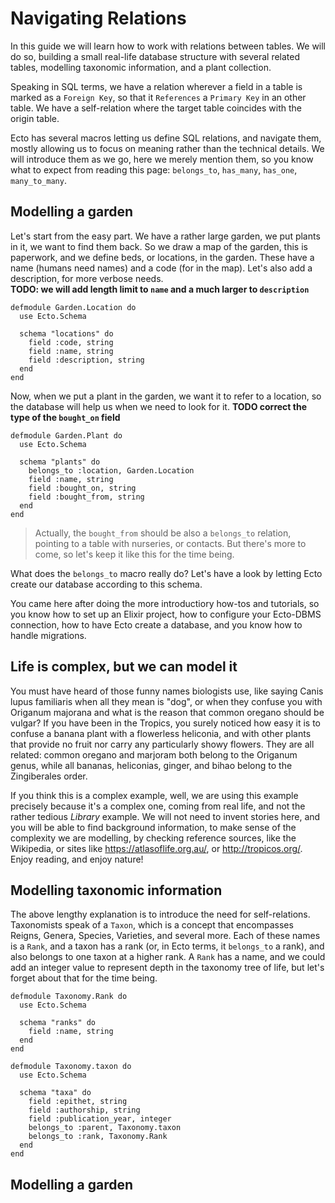 # Navigating Relations

In this guide we will learn how to work with relations between tables. We will do so, building a small
real-life database structure with several related tables, modelling taxonomic information, and a plant collection.

Speaking in SQL terms, we have a relation wherever a field in a table is marked as a `Foreign Key`, 
so that it `References` a `Primary Key` in an other table.  We have a self-relation where the target table
coincides with the origin table.

Ecto has several macros letting us define SQL relations, and navigate them, mostly allowing us to focus
on meaning rather than the technical details.  We will introduce them as we go, here we merely mention them,
so you know what to expect from reading this page: `belongs_to`, `has_many`, `has_one`, `many_to_many`.

## Modelling a garden

Let's start from the easy part. We have a rather large garden, we put plants in it, we want to find them back. 
So we draw a map of the garden, this is paperwork, and we define beds, or locations, in the garden. These have a name
(humans need names) and a code (for in the map).  Let's also add a description, for more verbose needs.  
**TODO: we will add length limit to `name` and a much larger to `description`**

```iex
defmodule Garden.Location do
  use Ecto.Schema

  schema "locations" do
    field :code, string
    field :name, string
    field :description, string
  end
end
```

Now, when we put a plant in the garden, we want it to refer to a location, so the database will help us
when we need to look for it.  **TODO correct the type of the `bought_on` field**

```iex
defmodule Garden.Plant do
  use Ecto.Schema

  schema "plants" do
    belongs_to :location, Garden.Location
    field :name, string
    field :bought_on, string
    field :bought_from, string
  end
end
```

> Actually, the `bought_from` should be also a `belongs_to` relation, pointing to a table with nurseries, or contacts.
But there's more to come, so let's keep it like this for the time being.

What does the `belongs_to` macro really do?  Let's have a look by letting Ecto create our database according to this schema.

You came here after doing the more introductiory how-tos and tutorials, so you know how to set up an Elixir project, how to
configure your Ecto-DBMS connection, how to have Ecto create a database, and you know how to handle migrations.

## Life is complex, but we can model it

You must have heard of those funny names biologists use, like saying Canis lupus familiaris when all they mean is "dog", or when
they confuse you with Origanum majorana and what is the reason that common oregano should be vulgar? If you have been in the
Tropics, you surely noticed how easy it is to confuse a banana plant with a flowerless heliconia, and with other plants that
provide no fruit nor carry any particularly showy flowers. They are all related: common oregano and marjoram both belong to the
Origanum genus, while all bananas, heliconias, ginger, and bihao belong to the Zingiberales order.

If you think this is a complex example, well, we are using this example precisely because it's a complex one, coming from real
life, and not the rather tedious *Library* example. We will not need to invent stories here, and you will be able to find
background information, to make sense of the complexity we are modelling, by checking reference sources, like the Wikipedia, or
sites like https://atlasoflife.org.au/, or http://tropicos.org/. Enjoy reading, and enjoy nature!

## Modelling taxonomic information

The above lengthy explanation is to introduce the need for self-relations. Taxonomists speak of a `Taxon`, which is a concept
that encompasses Reigns, Genera, Species, Varieties, and several more.  Each of these names is a `Rank`, and a taxon has a rank
(or, in Ecto terms, it `belongs_to` a rank), and also belongs to one taxon at a higher rank. A `Rank` has a name, and we could
add an integer value to represent depth in the taxonomy tree of life, but let's forget about that for the time being.


```iex
defmodule Taxonomy.Rank do
  use Ecto.Schema

  schema "ranks" do
    field :name, string
  end
end

defmodule Taxonomy.taxon do
  use Ecto.Schema

  schema "taxa" do
    field :epithet, string
    field :authorship, string
    field :publication_year, integer
    belongs_to :parent, Taxonomy.taxon
    belongs_to :rank, Taxonomy.Rank
  end
end
```



## Modelling a garden
